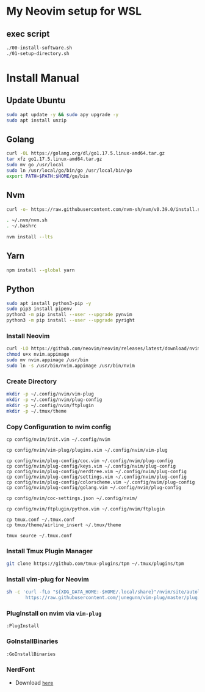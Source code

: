 # My Neovim setup for WSL
## exec script
```bash
./00-install-software.sh
./01-setup-directory.sh
```
# Install Manual
## Update Ubuntu
```bash
sudo apt update -y && sudo apy upgrade -y
sudo apt install unzip
```
## Golang
```bash
curl -OL https://golang.org/dl/go1.17.5.linux-amd64.tar.gz
tar xfz go1.17.5.linux-amd64.tar.gz
sudo mv go /usr/local
sudo ln /usr/local/go/bin/go /usr/local/bin/go
export PATH=$PATH:$HOME/go/bin
```
## Nvm
```bash
curl -o- https://raw.githubusercontent.com/nvm-sh/nvm/v0.39.0/install.sh | bash

. ~/.nvm/nvm.sh
. ~/.bashrc

nvm install --lts
```
## Yarn
```bash
npm install --global yarn
```
## Python
```bash
sudo apt install python3-pip -y
sudo pip3 install pipenv
python3 -m pip install --user --upgrade pynvim
python3 -m pip install --user --upgrade pyright
```
### Install Neovim
```bash
curl -LO https://github.com/neovim/neovim/releases/latest/download/nvim.appimage
chmod u+x nvim.appimage
sudo mv nvim.appimage /usr/bin
sudo ln -s /usr/bin/nvim.appimage /usr/bin/nvim
```
### Create Directory
```bash
mkdir -p ~/.config/nvim/vim-plug
mkdir -p ~/.config/nvim/plug-config
mkdir -p ~/.config/nvim/ftplugin
mkdir -p ~/.tmux/theme
```
### Copy Configuration to nvim config
```shell
cp config/nvim/init.vim ~/.config/nvim

cp config/nvim/vim-plug/plugins.vim ~/.config/nvim/vim-plug

cp config/nvim/plug-config/coc.vim ~/.config/nvim/plug-config
cp config/nvim/plug-config/keys.vim ~/.config/nvim/plug-config
cp config/nvim/plug-config/nerdtree.vim ~/.config/nvim/plug-config
cp config/nvim/plug-config/settings.vim ~/.config/nvim/plug-config
cp config/nvim/plug-config/colorscheme.vim ~/.config/nvim/plug-config
cp config/nvim/plug-config/golang.vim ~/.config/nvim/plug-config

cp config/nvim/coc-settings.json ~/.config/nvim/

cp config/nvim/ftplugin/python.vim ~/.config/nvim/ftplugin

cp tmux.conf ~/.tmux.conf
cp tmux/theme/airline_insert ~/.tmux/theme

tmux source ~/.tmux.conf
```
### Install Tmux Plugin Manager
```bash
git clone https://github.com/tmux-plugins/tpm ~/.tmux/plugins/tpm
```
### Install vim-plug for Neovim
```bash
sh -c 'curl -fLo "${XDG_DATA_HOME:-$HOME/.local/share}"/nvim/site/autoload/plug.vim --create-dirs \
       https://raw.githubusercontent.com/junegunn/vim-plug/master/plug.vim'
```
### PlugInstall on nvim  via `vim-plug`
```vim
:PlugInstall
```
### GoInstallBinaries
```vim
:GoInstallBinaries
```
### NerdFont 
* Download [`here`](https://www.nerdfonts.com/font-downloads)
